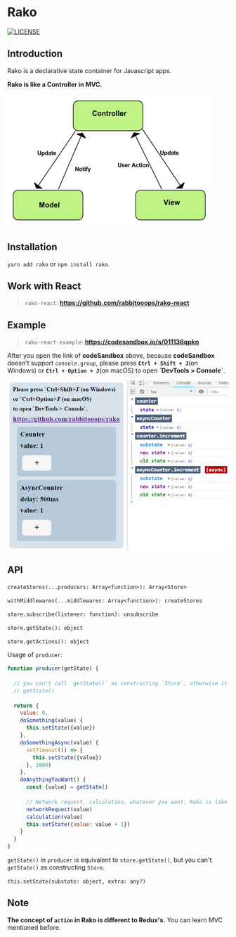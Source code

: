 # Rako


[![LICENSE](https://img.shields.io/badge/license-MIT%20(The%20996%20Prohibited%20License)-blue.svg)](https://github.com/996icu/996.ICU/blob/master/LICENSE)


## Introduction

Rako is a declarative state container for Javascript apps.

**Rako is like a Controller in MVC.**

![mvc](./imgs/mvc.png)



## Installation

`yarn add rako` or `npm install rako`.



## Work with React

> `rako-react`: **https://github.com/rabbitooops/rako-react**



## Example

> `rako-react-example`: **https://codesandbox.io/s/011136qpkn**

After you open the link of **codeSandbox** above, because **codeSandbox** doesn't support `console.group`, please press **`Ctrl + Shift + J`**(on Windows) or **`Ctrl + Option + J`**(on macOS) to open **\`DevTools > Console\`**.

![example](./imgs/example.png)



## API

`createStores(...producers: Array<function>): Array<Store>`

`withMiddlewares(...middlewares: Array<function>): createStores`

`store.subscribe(listener: function): unsubscribe`

`store.getState(): object`

`store.getActions(): object`


Usage of `producer`:

```js
function producer(getState) {

  // you can't call `getState()` as constructing `Store`, otherwise it will cause an error.
  // getState()

  return {
    value: 0,
    doSomething(value) {
      this.setState({value})
    },
    doSomethingAsync(value) {
      setTimeout(() => {
        this.setState({value})
      }, 1000)
    },
    doAnythingYouWant() {
      const {value} = getState()

      // Network request, calculation, whatever you want, Rako is like a Controller in MVC.
      networkRequest(value)
      calculation(value)
      this.setState({value: value + 1})
    }
  }
}
```

`getState()` in `producer` is equivalent to `store.getState()`, but you can't `getState()` as constructing `Store`.

`this.setState(substate: object, extra: any?)`



## Note

**The concept of `action` in Rako is different to Redux's.** You can learn MVC mentioned before.

